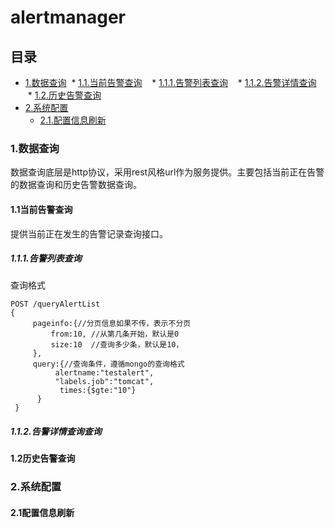 # alertmanager
## 目录
* [1.数据查询](#1)
  * [1.1.当前告警查询](#1.1)
    * [1.1.1.告警列表查询](#1.1.1)
    * [1.1.2.告警详情查询](#1.1.2)
  * [1.2.历史告警查询](#1.2)
* [2.系统配置](#2)
  * [2.1.配置信息刷新](#2.1)
<h3 id="1">1.数据查询</h3>
数据查询底层是http协议，采用rest风格url作为服务提供。主要包括当前正在告警的数据查询和历史告警数据查询。
<h4 id="1.1">1.1当前告警查询</h4>
提供当前正在发生的告警记录查询接口。
<h5 id="1.1.1">1.1.1.告警列表查询</h5>
查询格式

```
POST /queryAlertList
{
     pageinfo:{//分页信息如果不传，表示不分页
         from:10, //从第几条开始，默认是0
         size:10  //查询多少条，默认是10，
     },
     query:{//查询条件，遵循mongo的查询格式
          alertname:"testalert",
          "labels.job":"tomcat",
           times:{$gte:"10"}
      }
 }
 ```
<h5 id="1.1.2">1.1.2.告警详情查询查询</h5>
<h4 id="1.2">1.2历史告警查询</h4>
<h3 id="2">2.系统配置</h3>
<h4 id="2.1">2.1配置信息刷新</h4>
